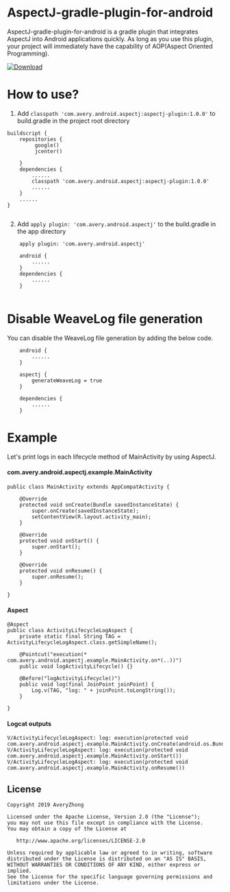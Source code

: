 # AspectJ-gradle-plugin-for-android


AspectJ-gradle-plugin-for-android is a gradle plugin that integrates AspectJ into Android applications quickly.
As long as you use this plugin, your project will immediately have the capability of AOP(Aspect Oriented Programming).


[ ![Download](https://api.bintray.com/packages/averyzhong/AndroidRepo/AspectJ-gradle-plugin-for-android/images/download.svg?version=1.0.0) ](https://bintray.com/averyzhong/AndroidRepo/AspectJ-gradle-plugin-for-android/1.0.0/link)

# How to use?
1. Add `classpath 'com.avery.android.aspectj:aspectj-plugin:1.0.0'` to build.gradle in the project root directory

```
buildscript {
    repositories {
         google()
         jcenter()
               
    }    
    dependencies {
        ......
        classpath 'com.avery.android.aspectj:aspectj-plugin:1.0.0'
        ......  
    }
    ......
}
 
```

2. Add `apply plugin: 'com.avery.android.aspectj'` to the build.gradle in the app directory

```
    apply plugin: 'com.avery.android.aspectj'
    
    android {
        ......
    }
    dependencies {
        ......
    }
 
```

# Disable WeaveLog file generation
You can disable the WeaveLog file generation by adding the below code.

``` 
    android {
        ......
    }
    
    aspectj {
        generateWeaveLog = true
    }
    
    dependencies {
        ......
    }
```

# Example
Let's print logs in each lifecycle method of MainActivity by using AspectJ.

#### com.avery.android.aspectj.example.MainActivity

```
public class MainActivity extends AppCompatActivity {

    @Override
    protected void onCreate(Bundle savedInstanceState) {
        super.onCreate(savedInstanceState);
        setContentView(R.layout.activity_main);
    }

    @Override
    protected void onStart() {
        super.onStart();
    }

    @Override
    protected void onResume() {
        super.onResume();
    }

}

```
#### Aspect

```
@Aspect
public class ActivityLifecycleLogAspect {
    private static final String TAG = ActivityLifecycleLogAspect.class.getSimpleName();

    @Pointcut("execution(* com.avery.android.aspectj.example.MainActivity.on*(..))")
    public void logActivityLifecycle() {}

    @Before("logActivityLifecycle()")
    public void log(final JoinPoint joinPoint) {
        Log.v(TAG, "log: " + joinPoint.toLongString());
    }

}
```

#### Logcat outputs
```
V/ActivityLifecycleLogAspect: log: execution(protected void com.avery.android.aspectj.example.MainActivity.onCreate(android.os.Bundle))
V/ActivityLifecycleLogAspect: log: execution(protected void com.avery.android.aspectj.example.MainActivity.onStart())
V/ActivityLifecycleLogAspect: log: execution(protected void com.avery.android.aspectj.example.MainActivity.onResume())

```

## License

```
Copyright 2019 AveryZhong

Licensed under the Apache License, Version 2.0 (the "License");
you may not use this file except in compliance with the License.
You may obtain a copy of the License at

   http://www.apache.org/licenses/LICENSE-2.0

Unless required by applicable law or agreed to in writing, software
distributed under the License is distributed on an "AS IS" BASIS,
WITHOUT WARRANTIES OR CONDITIONS OF ANY KIND, either express or implied.
See the License for the specific language governing permissions and
limitations under the License.
```

